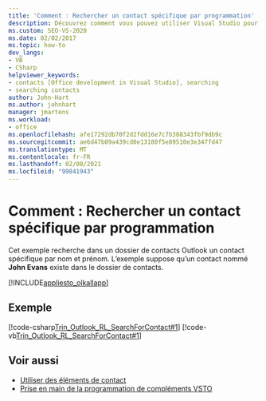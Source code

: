 ```yaml
---
title: 'Comment : Rechercher un contact spécifique par programmation'
description: Découvrez comment vous pouvez utiliser Visual Studio pour rechercher un contact spécifique dans Microsoft Outlook par programmation.
ms.custom: SEO-VS-2020
ms.date: 02/02/2017
ms.topic: how-to
dev_langs:
- VB
- CSharp
helpviewer_keywords:
- contacts [Office development in Visual Studio], searching
- searching contacts
author: John-Hart
ms.author: johnhart
manager: jmartens
ms.workload:
- office
ms.openlocfilehash: afe17292db70f2d2fdd16e7c7b388343fbf9db9c
ms.sourcegitcommit: ae6d47b09a439cd0e13180f5e89510e3e347fd47
ms.translationtype: MT
ms.contentlocale: fr-FR
ms.lasthandoff: 02/08/2021
ms.locfileid: "99841943"
---
```

# <a name="how-to-programmatically-search-for-a-specific-contact"></a>Comment : Rechercher un contact spécifique par programmation
  Cet exemple recherche dans un dossier de contacts Outlook un contact spécifique par nom et prénom. L’exemple suppose qu’un contact nommé **John Evans** existe dans le dossier de contacts.

 [!INCLUDE[appliesto_olkallapp](../vsto/includes/appliesto-olkallapp-md.md)]

## <a name="example"></a>Exemple
 [!code-csharp[Trin_Outlook_RL_SearchForContact#1](../vsto/codesnippet/CSharp/trin_outlook_rl_searchforcontact/thisaddin.cs#1)]
 [!code-vb[Trin_Outlook_RL_SearchForContact#1](../vsto/codesnippet/VisualBasic/trin_outlook_rl_searchforcontact/thisaddin.vb#1)]

## <a name="see-also"></a>Voir aussi
- [Utiliser des éléments de contact](../vsto/working-with-contact-items.md)
- [Prise en main de la programmation de compléments VSTO](../vsto/getting-started-programming-vsto-add-ins.md)
